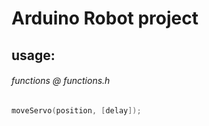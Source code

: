 Arduino Robot project
=====================

## usage: ##
###### functions @ functions.h ######

```Objective-C
moveServo(position, [delay]);
```

